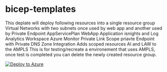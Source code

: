 # bicep-templates
This deplate will deploy following resources into a single resource group
Virtual Networks with two subnets once used by web app and another used by Private Endpoint
AppServicePlan
WebApp
Application isnights and Log Analytics Workspace 
Azure Monitor Private Link Scope
priavte Endpoint with Private DNS Zone Integration
Adds scoped resources AI and LAW to the AMPLS
This is for testing/recreate a environement that uses AMPLS, once test is completed you can delete the newly created resource group.

[![Deploy to Azure](https://aka.ms/deploytoazurebutton)]()
